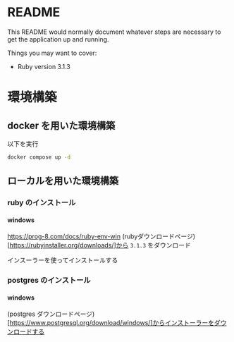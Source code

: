 # README

This README would normally document whatever steps are necessary to get the
application up and running.

Things you may want to cover:

* Ruby version
3.1.3

# 環境構築

## docker を用いた環境構築
以下を実行
```bash
docker compose up -d
```

## ローカルを用いた環境構築

### ruby のインストール

#### windows
https://prog-8.com/docs/ruby-env-win
(rubyダウンロードページ)[https://rubyinstaller.org/downloads/]から `3.1.3` をダウンロード

インスーラーを使ってインストールする

### postgres のインストール

#### windows
(postgres ダウンロードページ)[https://www.postgresql.org/download/windows/]からインストーラーをダウンロードする
